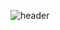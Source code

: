 ![header](https://capsule-render.vercel.app/api?type=slice&color=98B485&height=300&section=footer&text=LeeMinHyeong&fontSize=90&fontAlignY=70)

